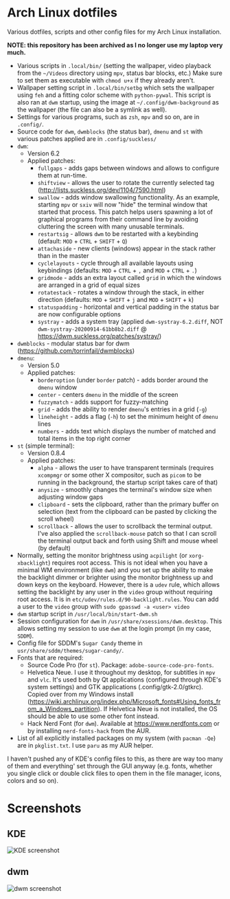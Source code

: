 # Arch Linux dotfiles
Various dotfiles, scripts and other config files for my Arch Linux installation.

**NOTE: this repository has been archived as I no longer use my laptop very much.**

* Various scripts in `.local/bin/` (setting the wallpaper, video playback from the `~/Videos` directory using `mpv`, status bar blocks, etc.) Make sure to set them as executable with `chmod u+x` if they already aren't.
* Wallpaper setting script in `.local/bin/setbg` which sets the wallpaper using `feh` and a fitting color scheme with `python-pywal`. This script is also ran at `dwm` startup, using the image at `~/.config/dwm-background` as the wallpaper (the file can also be a symlink as well).
* Settings for various programs, such as `zsh`, `mpv` and so on, are in `.config/`.
* Source code for `dwm`, `dwmblocks` (the status bar), `dmenu` and `st` with various patches applied are in `.config/suckless/`
* `dwm`:
    * Version 6.2
    * Applied patches:
        * `fullgaps` - adds gaps between windows and allows to configure them at run-time.
        * `shiftview` - allows the user to rotate the currently selected tag (http://lists.suckless.org/dev/1104/7590.html)
        * `swallow` - adds window swallowing functionality. As an example, starting `mpv` or `sxiv` will now "hide" the terminal window that started that process. This patch helps users spawning a lot of graphical programs from their command line by avoiding cluttering the screen with many unusable terminals.
        * `restartsig` - allows `dwm` to be restarted with a keybinding (default: `MOD` + `CTRL` + `SHIFT` + `Q`)
        * `attachaside` - new clients (windows) appear in the stack rather than in the master
        * `cyclelayouts` - cycle through all available layouts using keybindings (defaults: `MOD` + `CTRL` + `,` and `MOD` + `CTRL` + `.`)
        * `gridmode` - adds an extra layout called `grid` in which the windows are arranged in a grid of equal sizes
        * `rotatestack` - rotates a window through the stack, in either direction (defaults: `MOD` + `SHIFT` + `j` and `MOD` + `SHIFT` + `k`)
        * `statuspadding` - horizontal and vertical padding in the status bar are now configurable options
        * `systray` - adds a system tray (applied `dwm-systray-6.2.diff`, NOT `dwm-systray-20200914-61bb8b2.diff` @ https://dwm.suckless.org/patches/systray/)
* `dwmblocks` - modular status bar for dwm (https://github.com/torrinfail/dwmblocks)
* `dmenu`:
    * Version 5.0
    * Applied patches:
        * `borderoption` (under `border` patch) - adds border around the `dmenu` window
        * `center` - centers `dmenu` in the middle of the screen
        * `fuzzymatch` - adds support for fuzzy-matching
        * `grid` - adds the ability to render `dmenu`'s entries in a grid (`-g`)
        * `lineheight` - adds a flag (`-h`) to set the minimum height of `dmenu` lines
        * `numbers` - adds text which displays the number of matched and total items in the top right corner
* `st` (simple terminal):
    * Version 0.8.4
    * Applied patches:
        * `alpha` - allows the user to have transparent terminals (requires `xcompmgr` or some other X compositor, such as `picom` to be running in the background, the startup script takes care of that)
        * `anysize` - smoothly changes the terminal's window size when adjusting window gaps
        * `clipboard` - sets the clipboard, rather than the primary buffer on selection (text from the clipboard can be pasted by clicking the scroll wheel)
        * `scrollback` - allows the user to scrollback the terminal output. I've also applied the `scrollback-mouse` patch so that I can scroll the terminal output back and forth using Shift and mouse wheel (by default)
* Normally, setting the monitor brightness using `acpilight` (or `xorg-xbacklight`) requires root access. This is not ideal when you have a minimal WM environment (like `dwm`) and you set up the ability to make the backlight dimmer or brighter using the monitor brightness up and down keys on the keyboard. However, there is a `udev` rule, which allows setting the backlight by any user in the `video` group without requiring root access. It is in `etc/udev/rules.d/90-backlight.rules`. You can add a user to the `video` group with `sudo gpasswd -a <user> video`
* `dwm` startup script in `/usr/local/bin/start-dwm.sh`
* Session configuration for `dwm` in `/usr/share/xsessions/dwm.desktop`. This allows setting my session to use `dwm` at the login prompt (in my case, `SDDM`).
* Config file for SDDM's `Sugar Candy` theme in `usr/share/sddm/themes/sugar-candy/`.
* Fonts that are required:
    * Source Code Pro (for `st`). Package: `adobe-source-code-pro-fonts`.
    * Helvetica Neue. I use it throughout my desktop, for subtitles in `mpv` and `vlc`. It's used both by Qt applications (configured through KDE's system settings) and GTK applications (.config/gtk-2.0/gtkrc). Copied over from my Windows install (https://wiki.archlinux.org/index.php/Microsoft_fonts#Using_fonts_from_a_Windows_partition). If Helvetica Neue is not installed, the OS should be able to use some other font instead.
    * Hack Nerd Font (for `dwm`). Available at https://www.nerdfonts.com or by installing `nerd-fonts-hack` from the AUR.
* List of all explicitly installed packages on my system (with `pacman -Qe`) are in `pkglist.txt`. I use `paru` as my AUR helper.

I haven't pushed any of KDE's config files to this, as there are way too many of them and everything' set through the GUI anyway (e.g. fonts, whether you single click or double click files to open them in the file manager, icons, colors and so on).
# Screenshots
## KDE
![KDE screenshot](https://i.imgur.com/5UhDyDd.png "KDE screenshot")
## dwm
![dwm screenshot](https://i.imgur.com/jimJWx6.png "dwm screenshot")
